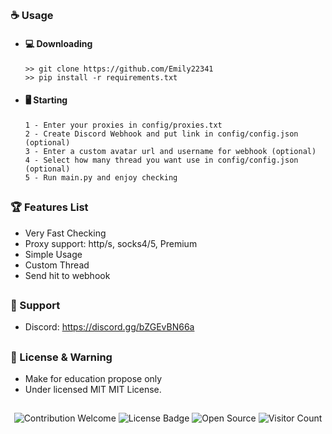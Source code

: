 
##  


### ☕ Usage  
- #### 💻 Downloading
     ```
    >> git clone https://github.com/Emily22341
    >> pip install -r requirements.txt
    ```
- #### 🖥️ Starting
      1 - Enter your proxies in config/proxies.txt
      2 - Create Discord Webhook and put link in config/config.json (optional)
      3 - Enter a custom avatar url and username for webhook (optional)
      4 - Select how many thread you want use in config/config.json (optional)
      5 - Run main.py and enjoy checking

##  

### 🏆 Features List
- Very Fast Checking
- Proxy support: http/s, socks4/5, Premium
- Simple Usage
- Custom Thread
- Send hit to webhook

##   

### 🧰 Support
- Discord: https://discord.gg/bZGEvBN66a

##  

### 📜 License & Warning
- Make for education propose only
- Under licensed MIT MIT License.

##  

<p align="center">
  <img src="https://img.shields.io/badge/contributions-welcome-brightgreen.svg?style=flat" alt="Contribution Welcome">
  <img src="https://img.shields.io/badge/License-GPLv3-blue.svg" alt="License Badge">
  <img src="https://badges.frapsoft.com/os/v3/open-source.svg?v=103" alt="Open Source">
  <img src="https://visitor-badge.laobi.icu/badge?page_id=KanekiWeb.Nitro-Generator" alt="Visitor Count">
</p>
